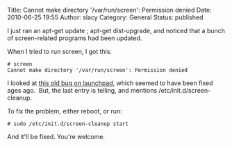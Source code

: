 Title: Cannot make directory '/var/run/screen': Permission denied
Date: 2010-06-25 19:55
Author: slacy
Category: General
Status: published

I just ran an apt-get update ; apt-get dist-upgrade, and noticed that a
bunch of screen-related programs had been updated.

When I tried to run screen, I got this:

    # screen
    Cannot make directory '/var/run/screen': Permission denied

I looked at [this old bug on
launchpad](https://bugs.launchpad.net/ubuntu/+source/screen/+bug/172651),
which seemed to have been fixed ages ago.  But, the last entry is
telling, and mentions /etc/init.d/screen-cleanup.

To fix the problem, either reboot, or run:

    # sudo /etc/init.d/screen-cleanup start

And it'll be fixed. You're welcome.
